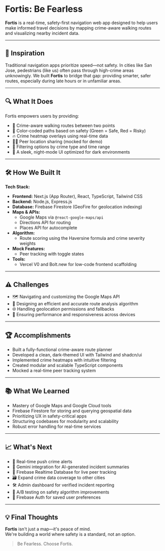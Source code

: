# Fortis: Be Fearless

**Fortis** is a real-time, safety-first navigation web app designed to help users make informed travel decisions by mapping crime-aware walking routes and visualizing nearby incident data.

---

## 🚀 Inspiration

Traditional navigation apps prioritize speed—not safety. In cities like San Jose, pedestrians (like us) often pass through high-crime areas unknowingly. We built **Fortis** to bridge that gap: providing smarter, safer routes, especially during late hours or in unfamiliar areas.

---

## 🔍 What It Does

Fortis empowers users by providing:

- 📍 Crime-aware walking routes between two points
- 🧭 Color-coded paths based on safety (Green = Safe, Red = Risky)
- 🔥 Crime heatmap overlays using real-time data
- 🧑‍🤝‍ Peer location sharing (mocked for demo)
- 🔎 Filtering options by crime type and time range
- 🌙 A sleek, night-mode UI optimized for dark environments

---

## 🛠️ How We Built It

**Tech Stack:**

- **Frontend:** Next.js (App Router), React, TypeScript, Tailwind CSS
- **Backend:** Node.js, Express.js
- **Database:** Firebase Firestore (GeoFire for geolocation indexing)
- **Maps & APIs:**
  - Google Maps via `@react-google-maps/api`
  - Directions API for routing
  - Places API for autocomplete
- **Algorithm:**
  - Route scoring using the Haversine formula and crime severity weights
- **Mock Features:**
  - Peer tracking with toggle states
- **Tools:**
  - Vercel V0 and Bolt.new for low-code frontend scaffolding

---

## ⚠️ Challenges

- 🗺️ Navigating and customizing the Google Maps API
- 🧠 Designing an efficient and accurate route analysis algorithm
- 🌐 Handling geolocation permissions and fallbacks
- 📱 Ensuring performance and responsiveness across devices

---

## 🏆 Accomplishments

- Built a fully-functional crime-aware route planner
- Developed a clean, dark-themed UI with Tailwind and shadcn/ui
- Implemented crime heatmaps with intuitive filtering
- Created modular and scalable TypeScript components
- Mocked a real-time peer tracking system

---

## 📚 What We Learned

- Mastery of Google Maps and Google Cloud tools
- Firebase Firestore for storing and querying geospatial data
- Prioritizing UX in safety-critical apps
- Structuring codebases for modularity and scalability
- Robust error handling for real-time services

---

## 📈 What's Next

- 🔔 Real-time push crime alerts
- 🤖 Gemini integration for AI-generated incident summaries
- 👥 Firebase Realtime Database for live peer tracking
- 🗃️ Expand crime data coverage to other cities
- 🛠️ Admin dashboard for verified incident reporting
- 🧪 A/B testing on safety algorithm improvements
- 🔐 Firebase Auth for saved user preferences

---

## 💡 Final Thoughts

**Fortis** isn't just a map—it's peace of mind.  
We're building a world where safety is a standard, not an option.

> Be Fearless. Choose Fortis.
